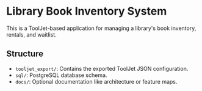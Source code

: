 # Library Book Inventory System

This is a ToolJet-based application for managing a library's book inventory, rentals, and waitlist.

## Structure
- `tooljet_export/`: Contains the exported ToolJet JSON configuration.
- `sql/`: PostgreSQL database schema.
- `docs/`: Optional documentation like architecture or feature maps.
